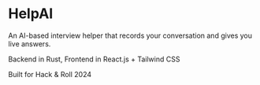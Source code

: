 # HelpAI
An AI-based interview helper that records your conversation and gives you live answers.

Backend in Rust, Frontend in React.js + Tailwind CSS

Built for Hack & Roll 2024 
